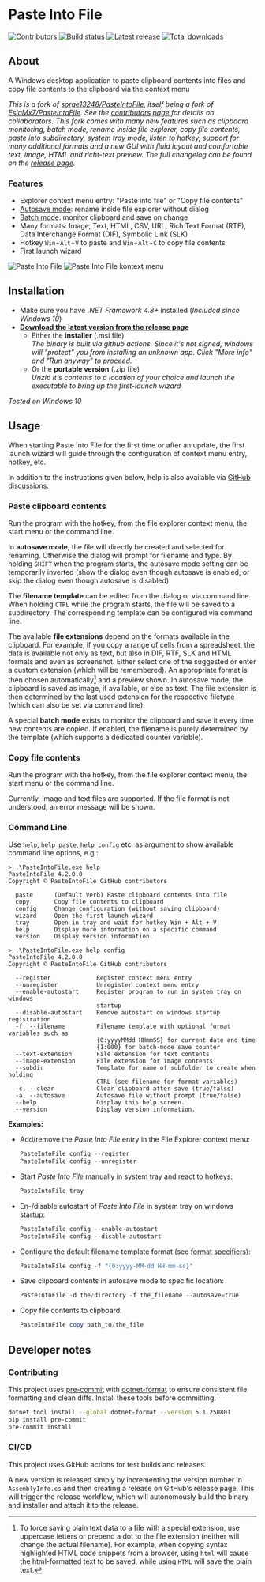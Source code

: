# Paste Into File

[![Contributors](https://img.shields.io/github/contributors/eltos/PasteIntoFile)](https://github.com/eltos/PasteIntoFile/graphs/contributors)
[![Build status](https://img.shields.io/github/workflow/status/eltos/PasteIntoFile/Test%20Build)](https://github.com/eltos/PasteIntoFile/actions)
[![Latest release](https://img.shields.io/github/v/release/eltos/PasteIntoFile)](https://github.com/eltos/PasteIntoFile/releases/latest)
[![Total downloads](https://img.shields.io/github/downloads/eltos/PasteIntoFile/total)](https://github.com/eltos/PasteIntoFile/releases)

## About

A Windows desktop application to paste clipboard contents into files and copy file contents to the clipboard via the context menu



_This is a fork of [sorge13248/PasteIntoFile](https://github.com/sorge13248/PasteIntoFile), itself being a fork of [EslaMx7/PasteIntoFile](https://github.com/EslaMx7/PasteIntoFile)._
_See the [contributors page](https://github.com/eltos/PasteIntoFile/graphs/contributors) for details on collaborators._
_This fork comes with many new features such as clipboard monitoring, batch mode, rename inside file explorer, copy file contents, paste into subdirectory, system tray mode, listen to hotkey, support for many additional formats and a new GUI with fluid layout and comfortable text, image, HTML and richt-text preview._
_The full changelog can be found on the [release page](https://github.com/eltos/PasteIntoFile/releases)._



### Features

+ Explorer context menu entry: "Paste into file" or "Copy file contents"
+ [Autosave mode](https://github.com/eltos/PasteIntoFile/discussions/2): rename inside file explorer without dialog
+ [Batch mode](https://github.com/eltos/PasteIntoFile/discussions/4): monitor clipboard and save on change
+ Many formats: Image, Text, HTML, CSV, URL, Rich Text Format (RTF), Data Interchange Format (DIF), Symbolic Link (SLK)
+ Hotkey `Win`+`Alt`+`V` to paste and `Win`+`Alt`+`C` to copy file contents
+ First launch wizard

![Paste Into File](screenshot.png)
![Paste Into File kontext menu](screenshot-1.png)


## Installation

+ Make sure you have _.NET Framework 4.8+_ installed (_Included since Windows 10_)
+ **[Download the latest version from the release page](https://github.com/eltos/PasteIntoFile/releases)**
  + Either the **installer** (.msi file)  
    _The binary is built via github actions. Since it's not signed, windows will "protect" you from installing an unknown app. Click "More info" and "Run anyway" to proceed._
  + Or the **portable version** (.zip file)  
    _Unzip it's contents to a location of your choice and launch the executable to bring up the first-launch wizard_

_Tested on Windows 10_

## Usage

When starting Paste Into File for the first time or after an update, the first launch wizard will guide through the configuration of context menu entry, hotkey, etc.

In addition to the instructions given below, help is also available via [GitHub discussions](https://github.com/eltos/PasteIntoFile/discussions/categories/q-a).


### Paste clipboard contents
Run the program with the hotkey, from the file explorer context menu, the start menu or the command line.

In **autosave mode**, the file will directly be created and selected for renaming.
Otherwise the dialog will prompt for filename and type.
By holding `SHIFT` when the program starts, the autosave mode setting can be temporarily inverted (show the dialog even though autosave is enabled, or skip the dialog even though autosave is disabled).

The **filename template** can be edited from the dialog or via command line.
When holding `CTRL` while the program starts, the file will be saved to a subdirectory.
The corresponding template can be configured via command line.

The available **file extensions** depend on the formats available in the clipboard.
For example, if you copy a range of cells from a spreadsheet, the data is available not only as text, but also in DIF, RTF, SLK and HTML formats and even as screenshot.
Either select one of the suggested or enter a custom extension (which will be remembered).
An appropriate format is then chosen automatically[^save_plain_text] and a preview shown.
In autosave mode, the clipboard is saved as image, if available, or else as text.
The file extension is then determined by the last used extension for the respective filetype (which can also be set via command line).

A special **batch mode** exists to monitor the clipboard and save it every time new contents are copied.
If enabled, the filename is purely determined by the template (which supports a dedicated counter variable).

[^save_plain_text]: To force saving plain text data to a file with a special extension,
use uppercase letters or prepend a dot to the file extension (neither will change the actual filename).
For example, when copying syntax highlighted HTML code snippets from a browser,
using `html` will cause the html-formatted text to be saved,
while using `HTML` will save the plain text.


### Copy file contents
Run the program with the hotkey, from the file explorer context menu, the start menu or the command line.

Currently, image and text files are supported. If the file format is not understood, an error message will be shown.



### Command Line

Use `help`, `help paste`, `help config` etc. as argument to show available command line options, e.g.:
```
> .\PasteIntoFile.exe help
PasteIntoFile 4.2.0.0
Copyright © PasteIntoFile GitHub contributors

  paste      (Default Verb) Paste clipboard contents into file
  copy       Copy file contents to clipboard
  config     Change configuration (without saving clipboard)
  wizard     Open the first-launch wizard
  tray       Open in tray and wait for hotkey Win + Alt + V
  help       Display more information on a specific command.
  version    Display version information.
```
```
> .\PasteIntoFile.exe help config
PasteIntoFile 4.2.0.0
Copyright © PasteIntoFile GitHub contributors

  --register             Register context menu entry
  --unregister           Unregister context menu entry
  --enable-autostart     Register program to run in system tray on windows
                         startup
  --disable-autostart    Remove autostart on windows startup registration
  -f, --filename         Filename template with optional format variables such as
                         {0:yyyyMMdd HHmmSS} for current date and time
                         {1:000} for batch-mode save counter
  --text-extension       File extension for text contents
  --image-extension      File extension for image contents
  --subdir               Template for name of subfolder to create when holding
                         CTRL (see filename for format variables)
  -c, --clear            Clear clipboard after save (true/false)
  -a, --autosave         Autosave file without prompt (true/false)
  --help                 Display this help screen.
  --version              Display version information.
```

**Examples:**
- Add/remove the *Paste Into File* entry in the File Explorer context menu:
   ```powershell
   PasteIntoFile config --register
   PasteIntoFile config --unregister
   ```
- Start *Paste Into File* manually in system tray and react to hotkeys:
   ```powershell
   PasteIntoFile tray
   ```
- En-/disable autostart of *Paste Into File* in system tray on windows startup:
   ```powershell
   PasteIntoFile config --enable-autostart
   PasteIntoFile config --disable-autostart
   ```
- Configure the default filename template format (see [format specifiers](https://docs.microsoft.com/en-us/dotnet/standard/base-types/custom-date-and-time-format-strings)):
   ```powershell
   PasteIntoFile config -f "{0:yyyy-MM-dd HH-mm-ss}"
   ```
- Save clipboard contents in autosave mode to specific location:
  ```powershell
  PasteIntoFile -d the/directory -f the_filename --autosave=true
  ```
- Copy file contents to clipboard:
  ```powershell
  PasteIntoFile copy path_to/the_file
  ```

## Developer notes

### Contributing
This project uses [pre-commit](https://pre-commit.com) with [dotnet-format](https://github.com/dotnet/format) to ensure consistent file formatting and clean diffs.
Install these tools before committing:
```bash
dotnet tool install --global dotnet-format --version 5.1.250801
pip install pre-commit
pre-commit install
```

### CI/CD
This project uses GitHub actions for test builds and releases.

A new version is released simply by incrementing the version number in `AssemblyInfo.cs` and then creating a release on GitHub's release page.
This will trigger the release workflow, which will autonomously build the binary and installer and attach it to the release.




